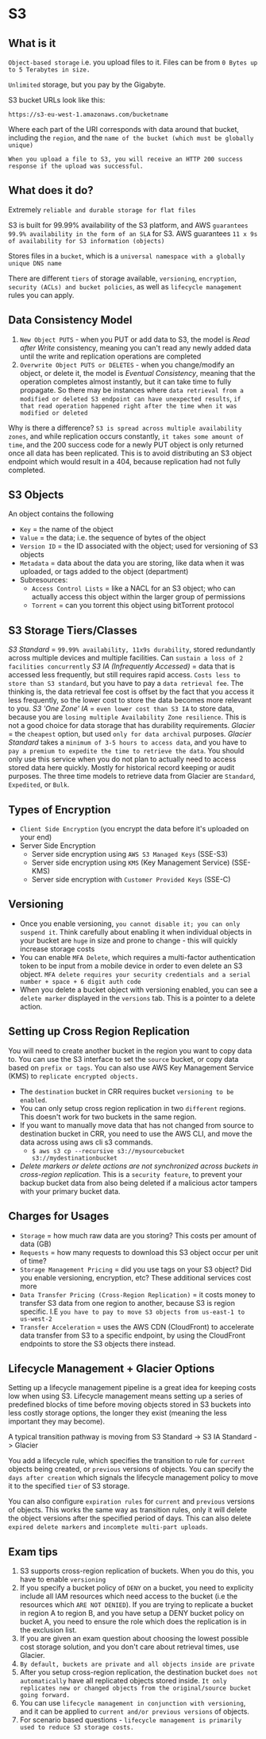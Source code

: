 # S3

## What is it

`Object-based storage` i.e. you upload files to it. Files can be from `0 Bytes up to 5 Terabytes in size.`

`Unlimited` storage, but you pay by the Gigabyte.

S3 bucket URLs look like this:

`https://s3-eu-west-1.amazonaws.com/bucketname`

Where each part of the URI corresponds with data around that bucket, including the `region`, and the `name of the bucket (which must be globally unique)`

`When you upload a file to S3, you will receive an HTTP 200 success response if the upload was successful.`

## What does it do?

Extremely `reliable and durable storage for flat files`

S3 is built for 99.99% availability of the S3 platform, and AWS `guarantees 99.9% availability in the form of an SLA` for S3.
AWS guarantees `11 x 9s of availability for S3 information (objects)`

Stores files in a `bucket`, which is a `universal namespace with a globally unique DNS name`

There are different `tiers` of storage available, `versioning`, `encryption`, `security (ACLs) and bucket policies`, as well as `lifecycle management` rules you can apply.

## Data Consistency Model

1. `New Object PUTS` - when you PUT or add data to S3, the model is *Read after Write* consistency, meaning you can't read any newly added data until the write and replication operations are completed
2. `Overwrite Object PUTS or DELETES` - when you change/modify an object, or delete it, the model is *Eventual Consistency*, meaning that the operation completes almost instantly, but it can take time to fully propagate. So there may be instances where `data retrieval from a modified or deleted S3 endpoint can have unexpected results`, `if that read operation happened right after the time when it was modified or deleted`

Why is there a difference? `S3 is spread across multiple availability zones`, and while replication occurs constantly, `it takes some amount of time`, and the 200 success code for a newly PUT object is only returned once all data has been replicated. This is to avoid distributing an S3 object endpoint which would result in a 404, because replication had not fully completed.

## S3 Objects

An object contains the following

- `Key` = the name of the object
- `Value` = the data; i.e. the sequence of bytes of the object
- `Version ID` = the ID associated with the object; used for versioning of S3 objects
- `Metadata` = data about the data you are storing, like data when it was uploaded, or tags added to the object (department)
- Subresources:
    - `Access Control Lists` = like a NACL for an S3 object; who can actually access this object within the larger group of permissions
    - `Torrent` = can you torrent this object using bitTorrent protocol

## S3 Storage Tiers/Classes

*S3 Standard* = `99.99% availability, 11x9s durability`, stored redundantly across multiple devices and multiple facilities. Can `sustain a loss of 2 facilities concurrently`
*S3 IA (Infrequently Accessed)* = data that is accessed less frequently, but still requires rapid access. `Costs less to store than S3 standard`, but you have to pay a `data retrieval fee`. The thinking is, the data retrieval fee cost is offset by the fact that you access it less frequently, so the lower cost to store the data becomes more relevant to you.
*S3 'One Zone' IA* = `even lower cost than S3 IA` to store data, because you are `losing multiple Availability Zone resilience`. This is not a good choice for data storage that has durability requirements.
*Glacier* = the `cheapest` option, but used `only for data archival` purposes. _Glacier Standard_ takes a `minimum of 3-5 hours to access data`, and you have to `pay a premium to expedite the time to retrieve the data`. You should only use this service when you do not plan to actually need to access stored data here quickly. Mostly for historical record keeping or audit purposes. The three time models to retrieve data from Glacier are `Standard`, `Expedited`, or `Bulk`.

## Types of Encryption

* `Client Side Encryption` (you encrypt the data before it's uploaded on your end)
* Server Side Encryption
    * Server side encryption using `AWS S3 Managed Keys` (SSE-S3)
    * Server side encryption using `KMS` (Key Management Service) (SSE-KMS)
    * Server side encryption with `Customer Provided Keys` (SSE-C)


## Versioning

* Once you enable versioning, `you cannot disable it; you can only suspend it`. Think carefully about enabling it when individual objects in your bucket are `huge` in size and prone to change - this will quickly increase storage costs
* You can enable `MFA Delete`, which requires a multi-factor authentication token to be input from a mobile device in order to even delete an S3 object. `MFA delete requires your security credentials and a serial number + space + 6 digit auth code`
* When you delete a bucket object with versioning enabled, you can see a `delete marker` displayed in the `versions` tab. This is a pointer to a delete action.

## Setting up Cross Region Replication

You will need to create another bucket in the region you want to copy data to. You can use the S3 interface to set the `source` bucket, or copy data based on `prefix or tags`. You can also use AWS Key Management Service (KMS) to `replicate encrypted objects.`

* The `destination` bucket in CRR requires bucket `versioning to be enabled`.
* You can only setup cross region replication in two `different` regions. This doesn't work for two buckets in the same region.
* If you want to manually move data that has not changed from source to destination bucket in CRR, you need to use the AWS CLI, and move the data across using aws cli s3 commands.
    * `$ aws s3 cp --recursive s3://mysourcebucket s3://mydestinationbucket`
* *Delete markers or delete actions are not synchronized across buckets in cross-region replication*. This is a `security feature`, to prevent your backup bucket data from also being deleted if a malicious actor tampers with your primary bucket data.

## Charges for Usages

- `Storage` = how much raw data are you storing? This costs per amount of data (GB)
- `Requests` = how many requests to download this S3 object occur per unit of time?
- `Storage Management Pricing` = did you use tags on your S3 object? Did you enable versioning, encryption, etc? These additional services cost more
- `Data Transfer Pricing (Cross-Region Replication)` = it costs money to transfer S3 data from one region to another, because S3 is region specific. I.E `you have to pay to move S3 objects from us-east-1 to us-west-2`
- `Transfer Acceleration` = uses the AWS CDN (CloudFront) to accelerate data transfer from S3 to a specific endpoint, by using the CloudFront endpoints to store the S3 objects there instead.

## Lifecycle Management + Glacier Options

Setting up a lifecycle management pipeline is a great idea for keeping costs low when using S3. Lifecycle management means setting up a series of predefined blocks of time before moving objects stored in S3 buckets into less costly storage options, the longer they exist (meaning the less important they may become).

A typical transition pathway is moving from S3 Standard -> S3 IA Standard -> Glacier

You add a lifecycle rule, which specifies the transition to rule for `current` objects being created, or `previous` versions of objects. You can specify the `days after creation` which signals the lifecycle management policy to move it to the specified `tier` of S3 storage.

You can also configure `expiration rules` for `current` and `previous` versions of objects. This works the same way as transition rules, only it will delete the object versions after the specified period of days. This can also delete `expired delete markers` and `incomplete multi-part uploads`.

## Exam tips

1. S3 supports cross-region replication of buckets. When you do this, you have to enable `versioning`
2. If you specify a bucket policy of `DENY` on a bucket, you need to explicity include all IAM resources which need access to the bucket (i.e the resources which `ARE NOT DENIED`). If you are trying to replicate a bucket in region A to region B, and you have setup a DENY bucket policy on bucket A, you need to ensure the role which does the replication is in the exclusion list.
3. If you are given an exam question about choosing the lowest possible cost storage solution, and you don't care about retrieval times, use Glacier.
4. `By default, buckets are private and all objects inside are private`
5. After you setup cross-region replication, the destination bucket `does not automatically` have all replicated objects stored inside. `It only replicates new or changed objects from the original/source bucket going forward.`
6. You can use `lifecycle management in conjunction with versioning`, and it can be applied to `current and/or previous versions` of objects.
7. For scenario based questions - `lifecycle management is primarily used to reduce S3 storage costs.`